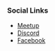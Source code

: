 <!-- ### Chapter Information
* Chapter Region -->

### Social Links
* [Meetup](https://www.meetup.com/OWASP-Sydney-Chapter/)
* [Discord]()
* [Facebook](https://www.facebook.com/OWASP-Sydney-Chapter-102460191566968)
